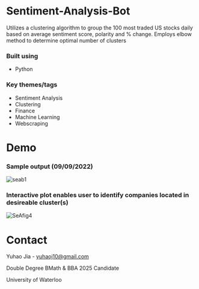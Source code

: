 # Sentiment-Analysis-Bot
Utilizes a clustering algorithm to group the 100 most traded US stocks daily based on average sentiment score, polarity and % change. Employs elbow method to determine optimal number of clusters

### Built using
* Python

### Key themes/tags
* Sentiment Analysis
* Clustering
* Finance
* Machine Learning
* Webscraping

# Demo

### Sample output (09/09/2022)

![seab1](https://user-images.githubusercontent.com/112993711/189455280-1312ea0e-ec7e-4b75-aa7d-5b7161b1ad7c.jpeg)

### Interactive plot enables user to identify companies located in desireable cluster(s)

![SeAfig4](https://user-images.githubusercontent.com/112993711/189454348-977c826d-6207-4e34-9d50-8796fb61b79d.png)

# Contact

Yuhao Jia - yuhaoj10@gmail.com

Double Degree BMath & BBA 2025 Candidate

University of Waterloo 
